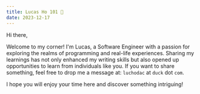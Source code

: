 ```yaml
---
title: Lucas Ho 101 👋
date: 2023-12-17
---
```

Hi there,

Welcome to my corner! I'm Lucas, a Software Engineer with a passion for exploring the realms of programming and real-life experiences. Sharing my learnings has not only enhanced my writing skills but also opened up opportunities to learn from individuals like you. If you want to share something, feel free to drop me a message at: `luchodac` at `duck` dot `com`.

I hope you will enjoy your time here and discover something intriguing!
